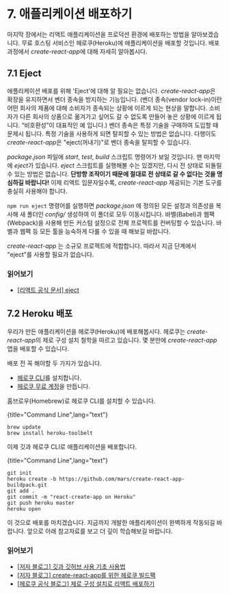 # 7. 애플리케이션 배포하기
마지막 장에서는 리액트 애플리케이션을 프로덕션 환경에 배포하는 방법을 알아보겠습니다. 무료 호스팅 서비스인 헤로쿠(Heroku)에 애플리케이션을 배포할 것입니다. 배포 과정에서 *create-react-app*에 대해 자세히 알아봅시다.

## 7.1 Eject

애플리케이션 배포를 위해 'Eject'에 대해 알 필요는 없습니다. *create-react-app*은 확장을 유지하면서 벤더 종속을 방지하는 기능입니다. (벤더 종속(vendor lock-in)이란 어떤 회사의 제품에 대해 소비자가 종속되는 상황에 이르게 되는 현상을 말합니다. 소비자가 다른 회사의 상품으로 옮겨가고 싶어도 갈 수 없도록 만들어 놓은 상황에 이르게 됩니다. “비호환성”이 대표적인 예 입니다.)  벤더 종속은 특정 기술을 구매하여 도입할 때 문제시 됩니다. 특정 기술을 사용하게 되면 탈피할 수 있는 방법은 없습니다. 다행이도 *create-react-app*은 "eject(꺼내기)"로 벤더 종속을 탈피할 수 있습니다.

*package.json* 파일에 *start*, *test*, *build* 스크립트 명령어가 보일 것입니다. 맨 마지막에 *eject*가 있습니다. *eject* 스크립트를 실행해볼 수는 있겠지만, 다시 전 상태로 되돌릴 수 있는 방법은 없습니다. **단방향 조작이기 때문에 절대로 전 상태로 갈 수 없다는 것을 명심하길 바랍니다!** 이제 리액트 입문자일수록, *create-react-app* 제공되는 기본 도구를 충실히 사용해야 합니다. 

`npm run eject` 명령어를 실행하면  *package.json* 에 정의된 모든 설정과 의존성을 복사해 새 폴더인 *config/* 생성하여 이 폴더로 모두 이동시킵니다. 바벨(Babel)과 웹팩(Webpack)을 사용해 만든 커스텀 설정으로 전체 프로젝트를 컨버팅할 수 있습니다. 바벨과 웹팩 등 모든 툴을 능숙하게 다룰 수 있을 때 해보길 바랍니다.

*create-react-app* 는 소규모 프로젝트에 적합합니다. 따라서 지금 단계에서 "eject"를 사용할 필요가 없습니다.

### 읽어보기

* [[리액트 공식 문서] eject](https://github.com/facebookincubator/create-react-app#converting-to-a-custom-setup)

## 7.2 Heroku 배포

우리가 만든 애플리케이션을 헤로쿠(Heroku)에 배포해봅시다. 헤로쿠는 *create-react-app*의 제로 구성 설치 철학을 따르고 있습니다. 몇 분만에 *create-react-app* 앱을 배포할 수 있습니다. 

배포 전 꼭 해야할 두 가지가 있습니다.

* [헤로쿠 CLI](https://devcenter.heroku.com/articles/heroku-command-line)를 설치합니다.
* [헤로쿠 무료 계정](https://www.heroku.com/)을 만듭니다.


홈브로우(Homebrew)로 헤로쿠 CLI를 설치할 수 있습니다.

{title="Command Line",lang="text"}
~~~~~~~~
brew update
brew install heroku-toolbelt
~~~~~~~~

이제 깃과 헤로쿠 CLI로 애플리케이션을 배포합니다.

{title="Command Line",lang="text"}
~~~~~~~~
git init
heroku create -b https://github.com/mars/create-react-app-buildpack.git
git add .
git commit -m "react-create-app on Heroku"
git push heroku master
heroku open
~~~~~~~~

이 것으로 배포를 마치겠습니다. 지금까지 개발한 애플리케이션이 완벽하게 작동되길 바랍니다. 앞으로 아래 참고자료를 보고 더 깊이 학습해보길 바랍니다.

### 읽어보기

* [[저자 블로그] 깃과 깃허브 사용 기초 사용법](https://www.robinwieruch.de/git-essential-commands/)
* [[저자 블로그] create-react-app를 위한 헤로쿠 빌드팩](https://github.com/mars/create-react-app-buildpack)
* [[헤로쿠 공식 블로그] 제로 구성 설치로 리액트 배포하기](https://blog.heroku.com/deploying-react-with-zero-configuration)
